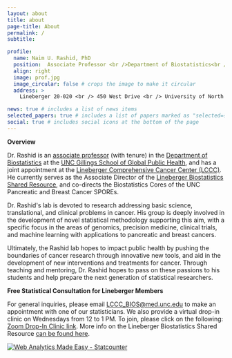 ```yaml
---
layout: about
title: about
page-title: About
permalink: /
subtitle:

profile:
  name: Naim U. Rashid, PhD
  position:  Associate Professor <br />Department of Biostatistics<br />Gillings School of Global Public Health,<br /> Lineberger Comprehensive Cancer Center
  align: right
  image: prof.jpg
  image_circular: false # crops the image to make it circular
  address: >
    Lineberger 20-020 <br /> 450 West Drive <br /> University of North Carolina at Chapel Hill <br />Chapel Hill, NC, 27599

news: true # includes a list of news items
selected_papers: true # includes a list of papers marked as "selected={true}"
social: true # includes social icons at the bottom of the page
---
```


**Overview**

Dr. Rashid is an [associate professor](https://sph.unc.edu/adv_profile/naim-rashid-phd/) (with tenure) in the [Department of Biostatistics](https://sph.unc.edu/bios/biostatistics/) at the [UNC Gillings School of Global Public Health](https://sph.unc.edu/), and has a joint appointment at the [Lineberger Comprehensive Cancer Center (LCCC)](https://unclineberger.org/). He currently serves as the Associate Director of the [Lineberger Biostatistics Shared Resource](https://unclineberger.org/biostats/), and co-directs the Biostatistics Cores of the UNC Pancreatic and Breast Cancer SPOREs. 

Dr. Rashid's lab is devoted to research addressing basic science, translational, and clinical problems in cancer.  His group is deeply involved in the development of novel statistical methodology supporting this aim, with a specific focus in the areas of genomics, precision medicine, clinical trials, and machine learning with applications to pancreatic and breast cancers.  

Ultimately, the Rashid lab hopes to impact public health by pushing the boundaries of cancer research through innovative new tools, and aid in the development of new interventions and treatments for cancer.  Through teaching and mentoring, Dr. Rashid hopes to pass on these passions to his students and help prepare the next generation of statistical researchers.  

**Free Statistical Consultation for Lineberger Members**

For general inquiries, please email LCCC_BIOS@med.unc.edu to make an appointment with one of our statisticians.  We also provide a virtual drop-in clinic on Wednesdays from 12 to 1 PM. To join, please click on the following: [Zoom Drop-In Clinic link](https://zoom.us/j/98595369470).  More info on the Lineberger Biostatistics Shared Resource [can be found here](https://unclineberger.org/biostats/).

<!-- Default Statcounter code for Naimurashid.github.io
https://naimurashid.github.io/ -->
<script type="text/javascript">
var sc_project=12163716; 
var sc_invisible=1; 
var sc_security="51a4fa6c"; 
</script>
<script type="text/javascript"
src="https://www.statcounter.com/counter/counter.js"
async></script>
<noscript><div class="statcounter"><a title="Web Analytics
Made Easy - Statcounter" href="https://statcounter.com/"
target="_blank"><img class="statcounter"
src="https://c.statcounter.com/12163716/0/51a4fa6c/1/"
alt="Web Analytics Made Easy - Statcounter"
referrerPolicy="no-referrer-when-downgrade"></a></div></noscript>
<!-- End of Statcounter Code -->
